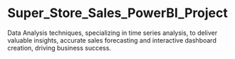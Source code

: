 # Super_Store_Sales_PowerBI_Project
Data Analysis techniques, specializing in time series analysis, to deliver valuable insights, accurate sales forecasting and interactive dashboard creation, driving business success.
